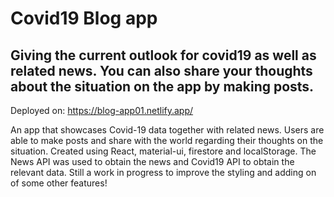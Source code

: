 # Covid19 Blog app
## Giving the current outlook for covid19 as well as related news. You can also share your thoughts about the situation on the app by making posts.

Deployed on: https://blog-app01.netlify.app/

An app that showcases Covid-19 data together with related news. Users are able to make posts and share with the
world regarding their thoughts on the situation. Created using React, material-ui, firestore and localStorage. The News API was used to obtain the news and Covid19 API to obtain the relevant data. Still a work in progress to improve the
styling and adding on of some other features!



